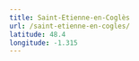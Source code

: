 ```yaml
---
title: Saint-Etienne-en-Coglès
url: /saint-etienne-en-cogles/
latitude: 48.4
longitude: -1.315
---
```

